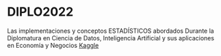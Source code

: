# DIPLO2022

Las implementaciones y conceptos ESTADÍSTICOS  abordados Durante la Diplomatura en Ciencia de Datos, Inteligencia Artificial y sus aplicaciones en Economía y Negocios [Kaggle](https://www.kaggle.com/mauriciolugo)
